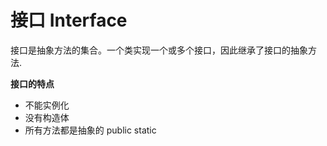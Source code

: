 # 接口 Interface

接口是抽象方法的集合。一个类实现一个或多个接口，因此继承了接口的抽象方法.

**接口的特点**

* 不能实例化
* 没有构造体
* 所有方法都是抽象的 public static
